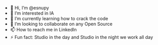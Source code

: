 - 👋 Hi, I’m @esnupy
- 👀 I’m interested in IA
- 🌱 I’m currently learning how to crack the code
- 💞️ I’m looking to collaborate on any Open Source
- 📫 How to reach me in Linkedln 
- ⚡ Fun fact: Studio in the day and Studio in the night we work all day 

<!---
esnupy/esnupy is a ✨ special ✨ repository because its `README.md` (this file) appears on your GitHub profile.
You can click the Preview link to take a look at your changes.
--->

